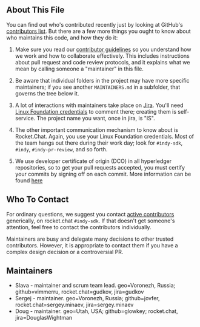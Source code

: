 ## About This File

You can find out who's contributed recently just by looking at GitHub's
[contributors list](../../graphs/contributors). But there are a few more
things you ought to know about who maintains this code, and how they do it:

1. Make sure you read our [contributor guidelines](http://bit.ly/2ugd0bq)
so you understand how we work and how to collaborate effectively.
This includes instructions about pull request and code review protocols,
and it explains what we mean by calling someone a "maintainer" in this
file.

2. Be aware that individual folders in the project may have more
specific maintainers; if you see another `MAINTAINERS.md` in a subfolder,
that governs the tree below it.

3. A lot of interactions with maintainers take place on [Jira](https://jira.hyperledger.org/projects/IS).
You'll need [Linux Foundation credentials](https://identity.linuxfoundation.org) to
comment there; creating them is self-service. The project name you want, once in
jira, is "IS".

4. The other important communication mechanism to know about is Rocket.Chat.
Again, you use your Linux Foundation credentials. Most of the team hangs out
there during their work day; look for `#indy-sdk`, `#indy`, `#indy-pr-review`,
and so forth.

5. We use developer certificate of origin (DCO) in all hyperledger repositories,
so to get your pull requests accepted, you must certify your commits by signing off on each commit.
More information can be found [here](doc/signing-commits.md)

## Who To Contact

For ordinary questions, we suggest you contact [active contributors](../../graphs/contributors)
generically, on rocket.chat `#indy-sdk`. If that doesn't get someone's attention,
feel free to contact the contributors individually.

Maintainers are busy and delegate many decisions to other trusted
contributors. However, it is appropriate to contact them if you have a
complex design decision or a controversial PR.

## Maintainers

* Slava - maintainer and scrum team lead. geo=Voronezh, Russia; github=vimmerru, rocket.chat=gudkov, jira=gudkov
* Sergej - maintainer. geo=Voronezh, Russia; github=jovfer, rocket.chat=sergey.minaev, jira=sergey.minaev
* Doug - maintainer. geo=Utah, USA; github=glowkey; rocket.chat, jira=DouglasWightman

